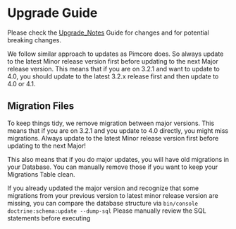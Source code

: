 # Upgrade Guide

Please check the [Upgrade_Notes](02_Upgrade_Notes.md) Guide for changes and for potential breaking changes.

We follow similar approach to updates as Pimcore does. So always update to the latest Minor release version first before 
updating to the next Major release version. This means that if you are on 3.2.1 and want to update to 4.0, you should update
to the latest 3.2.x release first and then update to 4.0 or 4.1.

## Migration Files
To keep things tidy, we remove migration between major versions. This means that if you are on 3.2.1 and you update to 4.0
directly, you might miss migrations. Always update to the latest Minor release version first before updating to the next Major!

This also means that if you do major updates, you will have old migrations in your Database. You can manually remove those
if you want to keep your Migrations Table clean.

If you already updated the major version and recognize that some migrations from your previous version to latest minor release version are missing, you can compare the database structure via
`bin/console doctrine:schema:update --dump-sql`
Please manually review the SQL statements before executing
